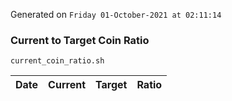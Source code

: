 Generated on `Friday 01-October-2021 at 02:11:14`

### Current to Target Coin Ratio
`current_coin_ratio.sh`

Date|Current|Target|Ratio
---|---|---|---
